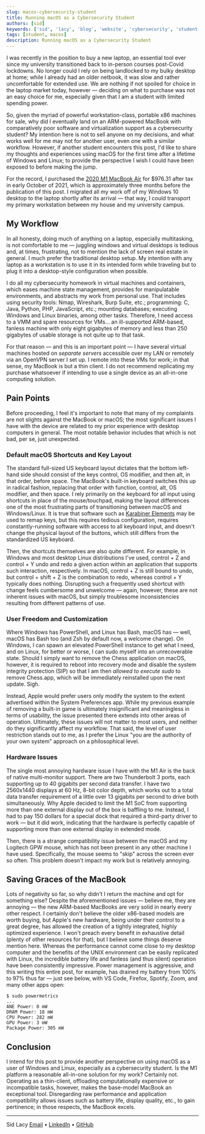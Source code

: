 ```yaml
---
slug: macos-cybersecurity-student
title: Running macOS as a Cybersecurity Student
authors: [sid]
keywords: ['sid', 'lacy', 'blog', 'website', 'cybersecurity', 'student', 'security', 'computer', 'hackthebox', 'htb', 'tech', 'macos']
tags: [student, macos]
description: Running macOS as a Cybersecurity Student
---
```


I was recently in the position to buy a new laptop, an essential tool ever since my university transitioned back to in-person courses post-Covid lockdowns. No longer could I rely on being landlocked to my bulky desktop at home; while I already had an older netbook, it was slow and rather uncomfortable for extended use. We are nothing if not spoiled for choice in the laptop market today, however — deciding on what to purchase was not an easy choice for me, especially given that I am a student with limited spending power. 

So, given the myriad of powerful workstation-class, portable x86 machines for sale, why did I eventually land on an ARM-powered MacBook with comparatively poor software and virtualization support as a cybersecurity student? My intention here is not to sell anyone on my decisions, and what works well for me may not for another user, even one with a similar workflow. However, if another student encounters this post, I'd like to share my thoughts and experiences using macOS for the first time after a lifetime of Windows and Linux; to provide the perspective I wish I could have been exposed to before making the jump.

<!--truncate-->

For the record, I purchased the [2020 M1 MacBook Air](https://support.apple.com/kb/SP825) for $976.31 after tax in early October of 2021, which is approximately three months before the publication of this post. I migrated all my work off of my Windows 10 desktop to the laptop shortly after its arrival — that way, I could transport my primary workstation between my house and my university campus.

## My Workflow

In all honesty, doing much of anything on a laptop, especially multitasking, is not comfortable to me — juggling windows and virtual desktops is tedious and, at times, frustrating, not to mention the lack of screen real estate in general. I much prefer the traditional desktop setup. My intention with any laptop as a workstation is to use it in its intended form while traveling but to plug it into a desktop-style configuration when possible.

I do all my cybersecurity homework in virtual machines and containers, which eases machine state management, provides for manipulatable environments, and abstracts my work from personal use. That includes using security tools: Nmap, Wireshark, Burp Suite, etc.; programming: C, Java, Python, PHP, JavaScript, etc.; mounting databases; executing Windows and Linux binaries, among other tasks. Therefore, I need access to a VMM and spare resources for VMs... an ill-supported ARM-based, fanless machine with only eight gigabytes of memory and less than 250 gigabytes of usable storage is not quite up to that task.

For that reason — and this is an important point — I have several virtual machines hosted on *separate servers* accessible over my LAN or remotely via an OpenVPN server I set up. I remote into these VMs for work; in that sense, my MacBook is but a thin client. I do not recommend replicating my purchase whatsoever if intending to use a single device as an all-in-one computing solution.

## Pain Points

Before proceeding, I feel it's important to note that many of my complaints are not slights against the MacBook or macOS; the most significant issues I have with the device are related to my prior experience with desktop computers in general. The most notable behavior includes that which is not bad, per se, just unexpected.

### Default macOS Shortcuts and Key Layout

The standard full-sized US keyboard layout dictates that the bottom left-hand side should consist of the keys control, OS modifier, and then alt, in that order, before space. The MacBook's built-in keyboard switches this up in radical fashion, replacing that order with function, control, alt, OS modifier, and then space. I rely primarily on the keyboard for all input using shortcuts in place of the mouse/touchpad, making the layout differences one of the most frustrating parts of transitioning between macOS and Windows/Linux. It is true that software such as [Karabiner Elements](https://karabiner-elements.pqrs.org) may be used to remap keys, but this requires tedious configuration, requires constantly-running software with access to all keyboard input, and doesn't change the physical layout of the buttons, which still differs from the standardized US keyboard.

Then, the shortcuts themselves are also quite different. For example, in Windows and most desktop Linux distributions I've used, control + Z and control + Y undo and redo a given action within an application that supports such interaction, respectively. In macOS, control + Z is still bound to undo, but control + shift + Z is the combination to redo, whereas control + Y typically does nothing. Disrupting such a frequently used shortcut with change feels cumbersome and unwelcome — again, however, these are not inherent issues with macOS, but simply troublesome inconsistencies resulting from different patterns of use.

### User Freedom and Customization 

Where Windows has PowerShell, and Linux has Bash, macOS has — well, macOS has Bash too (and Zsh by default now, a welcome change). On Windows, I can spawn an elevated PowerShell instance to get what I need, and on Linux, for better or worse, I can sudo myself into an unrecoverable state. Should I simply want to remove the Chess application on macOS, however, it is required to reboot into recovery mode and disable the system integrity protection (SIP) so that I am then *allowed to execute sudo* to remove Chess.app, which will be immediately reinstalled upon the next update. Sigh.

Instead, Apple would prefer users only modify the system to the extent advertised within the System Preferences app. While my previous example of removing a built-in game is ultimately insignificant and meaningless in terms of usability, the issue presented there extends into other areas of operation. Ultimately, these issues will not matter to most users, and neither do they significantly affect my workflow. That said, the level of user restriction stands out to me, as I prefer the Linux "you are the authority of your own system" approach on a philosophical level.

### Hardware Issues

The single most annoying hardware issue I have with the M1 Air is the back of native multi-monitor support. There are two Thunderbolt 3 ports, each supporting up to 40 gigabits per second data transfer. I have two 2560x1440 displays at 60 Hz, 8-bit color depth, which works out to a total data transfer requirement of a little over 13 gigabits per second to drive both simultaneously. Why Apple decided to limit the M1 SoC from supporting more than one external display out of the box is baffling to me. Instead, I had to pay 150 dollars for a special dock that required a third-party driver to work — but it did work, indicating that the hardware is perfectly capable of supporting more than one external display in extended mode.

Then, there is a strange compatibility issue between the macOS and my Logitech GPW mouse, which has not been present in any other machine I have used. Specifically, the mouse seems to "skip" across the screen ever so often. This problem doesn't impact my work but is relatively annoying.

## Saving Graces of the MacBook

Lots of negativity so far, so why didn't I return the machine and opt for something else? Despite the aforementioned issues — believe me, they are annoying — the new ARM-based MacBooks are very solid in nearly every other respect. I certainly don't believe the older x86-based models are worth buying, but Apple's new hardware, being under their control to a great degree, has allowed the creation of a tightly integrated, highly optimized experience. I won't preach every benefit in exhaustive detail (plenty of other resources for that), but I believe some things deserve mention here. Whereas the performance cannot come close to my desktop computer and the benefits of the UNIX environment can be easily replicated with Linux, the incredible battery life and fanless (and thus silent) operation have been consistently impressive. Power management is aggressive, and this writing this entire post, for example, has drained my battery from 100% to 97% thus far — just see below, with VS Code, Firefox, Spotify, Zoom, and many other apps open:

```
$ sudo powermetrics
...
ANE Power: 0 mW
DRAM Power: 18 mW
CPU Power: 282 mW
GPU Power: 3 mW
Package Power: 305 mW
```

## Conclusion
I intend for this post to provide another perspective on using macOS as a user of Windows and Linux, especially as a cybersecurity student. Is the M1 platform a reasonable all-in-one solution for my work? Certainly not. Operating as a thin-client, offloading computationally expensive or incompatible tasks, however, makes the base-model MacBook an exceptional tool. Disregarding raw performance and application compatibility allows issues such as battery life, display quality, etc., to gain pertinence; in those respects, the MacBook excels.

---

Sid Lacy
[Email](mailto:contact@swlacy.com?subject=Hello!) • [LinkedIn](https://www.linkedin.com/in/lacysw/) • [GitHub](https://github.com/lacysw)